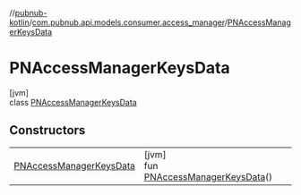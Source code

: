 //[pubnub-kotlin](../../../index.md)/[com.pubnub.api.models.consumer.access_manager](../index.md)/[PNAccessManagerKeysData](index.md)

# PNAccessManagerKeysData

[jvm]\
class [PNAccessManagerKeysData](index.md)

## Constructors

| | |
|---|---|
| [PNAccessManagerKeysData](-p-n-access-manager-keys-data.md) | [jvm]<br>fun [PNAccessManagerKeysData](-p-n-access-manager-keys-data.md)() |
